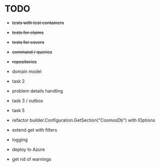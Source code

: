 ﻿# TODO

- ~~tests with test containers~~
- ~~tests for claims~~
- ~~tests for covers~~
- ~~command / queries~~
- ~~repositories~~
- domain model
- task 2
- problem details handling
- task 3 / outbox 
- task 5
- refactor builder.Configuration.GetSection("CosmosDb") with IOptions

- extend get with filters
- logging
- deploy to Azure
- get rid of warnings